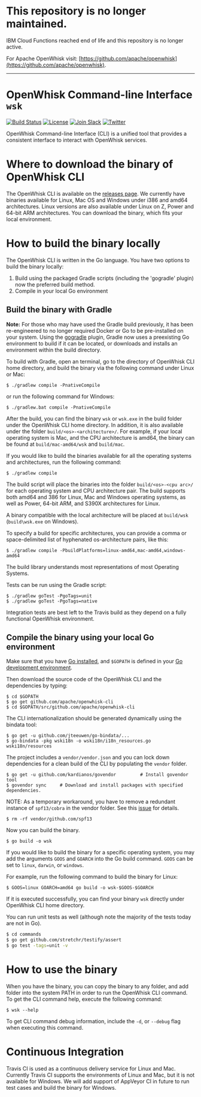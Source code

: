 <!--
#
# Licensed to the Apache Software Foundation (ASF) under one or more
# contributor license agreements.  See the NOTICE file distributed with
# this work for additional information regarding copyright ownership.
# The ASF licenses this file to You under the Apache License, Version 2.0
# (the "License"); you may not use this file except in compliance with
# the License.  You may obtain a copy of the License at
#
#     http://www.apache.org/licenses/LICENSE-2.0
#
# Unless required by applicable law or agreed to in writing, software
# distributed under the License is distributed on an "AS IS" BASIS,
# WITHOUT WARRANTIES OR CONDITIONS OF ANY KIND, either express or implied.
# See the License for the specific language governing permissions and
# limitations under the License.
#
-->

# This repository is no longer maintained.
IBM Cloud Functions reached end of life and this repository is no longer active.

For Apache OpenWhisk visit: [https://github.com/apache/openwhisk](https://github.com/apache/openwhisk).

---



# OpenWhisk Command-line Interface `wsk`

[![Build Status](https://travis-ci.org/apache/openwhisk-cli.svg?branch=master)](https://travis-ci.org/apache/openwhisk-cli)
[![License](https://img.shields.io/badge/license-Apache--2.0-blue.svg)](http://www.apache.org/licenses/LICENSE-2.0)
[![Join Slack](https://img.shields.io/badge/join-slack-9B69A0.svg)](http://slack.openwhisk.org/)
[![Twitter](https://img.shields.io/twitter/follow/openwhisk.svg?style=social&logo=twitter)](https://twitter.com/intent/follow?screen_name=openwhisk)

OpenWhisk Command-line Interface (CLI) is a unified tool that
provides a consistent interface to interact with OpenWhisk services.

# Where to download the binary of OpenWhisk CLI

The OpenWhisk CLI is available on the [releases page](https://github.com/apache/openwhisk-cli/releases). We
currently have binaries available for Linux, Mac OS and Windows under i386 and
amd64 architectures. Linux versions are also available under Linux on Z, Power
and 64-bit ARM architectures. You can download the binary, which fits your
local environment.

# How to build the binary locally

The OpenWhisk CLI is written in the Go language. You have two options to build
the binary locally:

1. Build using the packaged Gradle scripts (including the 'gogradle' plugin) now the preferred build method.
2. Compile in your local Go environment

## Build the binary with Gradle

**Note:** For those who may have used the Gradle build previously, it has been
re-engineered to no longer required Docker or Go to be pre-installed on your
system. Using the [gogradle](https://github.com/gogradle/gogradle) plugin,
Gradle now uses a preexisting Go environment to build if it can be located, or
downloads and installs an environment within the build directory.

To build with Gradle, open an terminal, go to the directory of OpenWhisk CLI
home directory, and build the binary via the following command under Linux or
Mac:

```
$ ./gradlew compile -PnativeCompile
```

or run the following command for Windows:

```
$ ./gradlew.bat compile -PnativeCompile
```

After the build, you can find the binary `wsk` or `wsk.exe` in the build folder
under the OpenWhisk CLI home directory. In addition, it is also available under
the folder `build/<os>-<architecture>/`. For example, if your local operating
system is Mac, and the CPU architecture is amd64, the binary can be found at
`build/mac-amd64/wsk` and `build/mac`.

If you would like to build the binaries available for all the operating systems
and architectures, run the following command:

```
$ ./gradlew compile
```

The build script will place the binaries into the folder `build/<os>-<cpu arc>/`
for each operating system and CPU architecture pair. The build supports both
amd64 and 386 for Linux, Mac and Windows operating systems, as well as Power,
64-bit ARM, and S390X architectures for Linux.

A binary compatible with the local architecture will be placed at `build/wsk`
(`build\wsk.exe` on Windows).

To specify a build for specific architectures, you can provide a comma or
space-delimited list of hyphenated os-architecture pairs, like this:

```
$ ./gradlew compile -PbuildPlatforms=linux-amd64,mac-amd64,windows-amd64
```

The build library understands most representations of most Operating Systems.

Tests can be run using the Gradle script:

```
$ ./gradlew goTest -PgoTags=unit
$ ./gradlew goTest -PgoTags=native
```

Integration tests are best left to the Travis build as they depend on a fully
functional OpenWhisk environment.

## Compile the binary using your local Go environment

Make sure that you have [Go installed](https://golang.org/doc/install), and `$GOPATH` is defined in your [Go development
environment](https://golang.org/doc/code.html).

Then download the source code of the OpenWhisk CLI and the dependencies by
typing:

```
$ cd $GOPATH
$ go get github.com/apache/openwhisk-cli
$ cd $GOPATH/src/github.com/apache/openwhisk-cli
```

The CLI internationalization should be generated dynamically using the
bindata tool:

```
$ go get -u github.com/jteeuwen/go-bindata/...
$ go-bindata -pkg wski18n -o wski18n/i18n_resources.go wski18n/resources
```

The project includes a `vendor/vendor.json` and you can lock down
dependencies for a clean build of the CLI by populating the `vendor` folder.

```
$ go get -u github.com/kardianos/govendor         # Install govendor tool
$ govendor sync     # Download and install packages with specified dependencies.
```

NOTE: As a temporary workaround, you have to remove a redundant instance of `spf13/cobra`
in the vendor folder. See this [issue](https://github.com/apache/openwhisk-cli/issues/398) for details.
```
$ rm -rf vendor/github.com/spf13
```

Now you can build the binary.
```
$ go build -o wsk
```

If you would like to build the binary for a specific operating system, you may
add the arguments `GOOS` and `GOARCH` into the Go build command. `GOOS` can
be set to `linux`, `darwin`, or `windows`.

For example, run the following command to build the binary for Linux:

```
$ GOOS=linux GOARCH=amd64 go build -o wsk-$GOOS-$GOARCH
```

If it is executed successfully, you can find your binary `wsk` directly under
OpenWhisk CLI home directory.

You can run unit tests as well (although note the majority of the tests today are not in Go).

```sh
$ cd commands
$ go get github.com/stretchr/testify/assert
$ go test -tags=unit -v
```

# How to use the binary

When you have the binary, you can copy the binary to any folder, and add folder
into the system PATH in order to run the OpenWhisk CLI command. To get the CLI
command help, execute the following command:

```
$ wsk --help
```

To get CLI command debug information, include the `-d`, or `--debug` flag when
executing this command.

# Continuous Integration

Travis CI is used as a continuous delivery service for Linux and Mac.
Currently Travis CI supports the environments of Linux and Mac,
but it is not available for Windows. We will add support of AppVeyor CI in
future to run test cases and build the binary for Windows.
